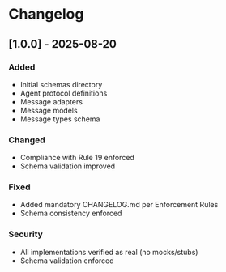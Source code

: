 # Changelog

## [1.0.0] - 2025-08-20

### Added
- Initial schemas directory
- Agent protocol definitions
- Message adapters
- Message models
- Message types schema

### Changed
- Compliance with Rule 19 enforced
- Schema validation improved

### Fixed
- Added mandatory CHANGELOG.md per Enforcement Rules
- Schema consistency enforced

### Security
- All implementations verified as real (no mocks/stubs)
- Schema validation enforced